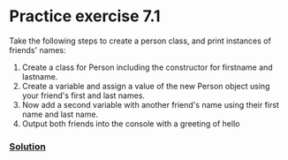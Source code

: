 # Practice exercise 7.1
Take the following steps to create a person class, and print instances of friends'
names:
1. Create a class for Person including the constructor for firstname and
lastname.
2. Create a variable and assign a value of the new Person object using your
friend's first and last names.
3. Now add a second variable with another friend's name using their first name
and last name.
4. Output both friends into the console with a greeting of hello

### [Solution](./app.js)